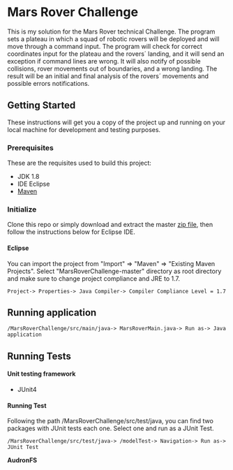 # Mars Rover Challenge

This is my solution for the Mars Rover technical Challenge.
The program sets a plateau in which a squad of robotic rovers will be deployed and will move through a command input.
The program will check for correct coordinates input for the plateau and the rovers´ landing, and it will send an exception if command lines are wrong.
It will also notify of possible collisions, rover movements out of boundaries, and a wrong landing.
The result will be an initial and final analysis of the rovers´ movements and possible errors notifications.
## Getting Started

These instructions will get you a copy of the project up and running on your local machine for development and testing purposes. 
### Prerequisites
These are the requisites used to build this project:

- JDK 1.8
- IDE Eclipse
- [Maven](https://maven.apache.org/) 

### Initialize

Clone this repo or simply download and extract the master [zip file](https://github.com/audronFS/MarsRoverChallenge.git), then follow the instructions below for Eclipse IDE.
#### Eclipse
You can import the project from "Import" => "Maven" => "Existing Maven Projects". Select "MarsRoverChallenge-master" directory as root directory and make sure to change project compliance and JRE to 1.7.
```
Project-> Properties-> Java Compiler-> Compiler Compliance Level = 1.7
```

## Running application
```
/MarsRoverChallenge/src/main/java-> MarsRoverMain.java-> Run as-> Java application
```
## Running Tests
#### Unit testing framework
- JUnit4

#### Running Test
Following the path /MarsRoverChallenge/src/test/java, you can find two packages with JUnit tests each one. Select one and run as a JUnit Test.
```
/MarsRoverChallenge/src/test/java-> /modelTest-> Navigation-> Run as-> JUnit Test
```




 **AudronFS** 
